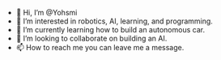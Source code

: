 - 👋 Hi, I’m @Yohsmi
- 👀 I’m interested in robotics, AI, learning, and programming.
- 🌱 I’m currently learning how to build an autonomous car.
- 💞️ I’m looking to collaborate on building an AI.
- 📫 How to reach me you can leave me a message.

<!---
Yohsmi/Yohsmi is a ✨ special ✨ repository because its `README.md` (this file) appears on your GitHub profile.
You can click the Preview link to take a look at your changes.
--->
